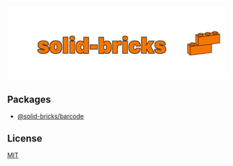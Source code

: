 ![@solid-bricks banner](https://raw.githubusercontent.com/FaberVitale/solid-bricks/main/repo-media/solid-bricks-banner.webp)

## Packages

- [@solid-bricks/barcode](./packages/barcode/Readme.md)

## License

[MIT](./LICENSE)

